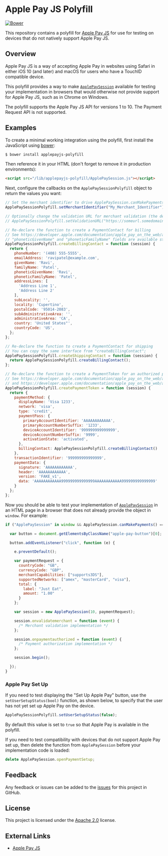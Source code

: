 # Apple Pay JS Polyfill

[![Bower](https://img.shields.io/bower/v/applepayjs-polyfill.svg?maxAge=2592000)](https://github.com/justeat/applepayjs-polyfill/releases/latest)

This repository contains a polyfill for [Apple Pay JS](https://developer.apple.com/reference/applepayjs) for use for testing on devices that do not natively support Apple Pay JS.

## Overview

Apple Pay JS is a way of accepting Apple Pay in websites using Safari in either iOS 10 (and later) and macOS for users who have a TouchID compatible device.

This polyfill provides a way to make [`ApplePaySession`](https://developer.apple.com/reference/applepayjs/applepaysession) available for testing your implementation in browsers that would otherwise not provide support for Apple Pay JS, such as in Chrome on Windows.

The polyfill supports the Apple Pay JS API for versions 1 to 10. The Payment Request API is not supported.

## Examples

To create a minimal working integration using the polyfill, first install the JavaScript using [bower](https://bower.io/):

```sh
$ bower install applepayjs-polyfill
```

Then reference it in your HTML (don't forget to remove it in production environments):

```html
<script src="/lib/applepayjs-polyfill/ApplePaySession.js"></script>
```

Next, configure the callbacks on the `ApplePaySessionPolyfill` object to return the values you want:

```js
// Set the merchant identifier to drive ApplePaySession.canMakePaymentsWithActiveCard()
ApplePaySessionPolyfill.setMerchantIdentifier("My_Merchant_Identifier");

// Optionally change the validation URL for merchant validation (the default is the URL for the Apple Pay Sandbox)
// ApplePaySessionPolyfill.setValidationURL("https://someurl.somedomain.com")

// Re-declare the function to create a PaymentContact for billing
// See https://developer.apple.com/documentation/apple_pay_on_the_web/applepaypaymentcontact
// "phoneticGivenName" and "phoneticFamilyName" fields are available starting in API version 3.
ApplePaySessionPolyfill.createBillingContact = function (session) {
  return {
    phoneNumber: '(408) 555-5555',
    emailAddress: 'ravipatel@example.com',
    givenName: 'Ravi',
    familyName: 'Patel',
    phoneticGivenName: 'Ravi',
    phoneticFamilyName: 'Patel',
    addressLines: [
      'Address Line 1',
      'Address Line 2'
    ],
    subLocality: '',
    locality: 'Cupertino',
    postalCode: '95014-2083',
    subAdministrativeArea: '',
    administrativeArea: 'CA',
    country: 'United States"',
    countryCode: 'US',
  };
};

// Re-declare the function to create a PaymentContact for shipping
// You can copy the same interface from "createBillingContact";
ApplePaySessionPolyfill.createShippingContact = function (session) {
  return ApplePaySessionPolyfill.createBillingContact();
};

// Re-declare the function to create a PaymentToken for an authorized payment
// See https://developer.apple.com/documentation/apple_pay_on_the_web/applepaypaymenttoken
// and https://developer.apple.com/documentation/apple_pay_on_the_web/applepaypaymentmethod
ApplePaySessionPolyfill.createPaymentToken = function (session) {
  return {
    paymentMethod: {
      displayName: 'Visa 1233',
      network: 'visa',
      type: 'credit',
      paymentPass: {
        primaryAccountIdentifier: 'AAAAAAAAAAAA',
        primaryAccountNumberSuffix: '1233',
        deviceAccountIdentifier: '999999999999999',
        deviceAccountNumberSuffix: '9999',
        activationState: 'activated',
      },
      billingContact: ApplePaySessionPolyfill.createBillingContact()
    },
    transactionIdentifier: '999999999999999',
    paymentData: {
      signature: 'AAAAAAAAAAAA',
      header: 'AAAAAAAAAAAA',
      version: 'FAKE_v1',
      data: 'AAAAAAAAAAAA999999999999999AAAAAAAAAAAA999999999999999'
    }
  };
};
```

Now you should be able to test your implementation of [`ApplePaySession`](https://developer.apple.com/reference/applepayjs/applepaysession) in an HTML page in a browser that does not already provide the object in `window`.  For example:

```js
if ("ApplePaySession" in window && ApplePaySession.canMakePayments() === true) {

  var button = document.getElementsByClassName("apple-pay-button")[0];

  button.addEventListener("click", function (e) {

    e.preventDefault();

    var paymentRequest = {
      countryCode: "GB",
      currencyCode: "GBP",
      merchantCapabilities: ["supports3DS"],
      supportedNetworks: ["amex", "masterCard", "visa"],
      total: {
        label: "Just Eat",
        amount: "1.00"
      }
    };

    var session = new ApplePaySession(10, paymentRequest);

    session.onvalidatemerchant = function (event) {
      /* Merchant validation implementation */
    };

    session.onpaymentauthorized = function (event) {
      /* Payment authorization implementation */
    };

    session.begin();

  });
}
```

### Apple Pay Set Up

If you need to test displaying the "Set Up Apple Pay" button, use the `setUserSetupStatus(bool)` function, as shown below, to specify that the user has not yet set up Apple Pay on the device.

```js
ApplePaySessionPolyfill.setUserSetupStatus(false);
```

By default this value is set to `true` so that Apple Pay is available in the polyfill.

If you need to test compatibility with devices that do not support Apple Pay set up, then delete the function from `ApplePaySession` before your implementation code is loaded:

```js
delete ApplePaySession.openPaymentSetup;
```

## Feedback

Any feedback or issues can be added to the [issues](https://github.com/justeat/applepayjs-polyfill/issues) for this project in GitHub.

## License

This project is licensed under the [Apache 2.0](https://github.com/justeat/applepayjs-polyfill/blob/master/LICENSE) license.

## External Links

  * [Apple Pay JS](https://developer.apple.com/reference/applepayjs)
